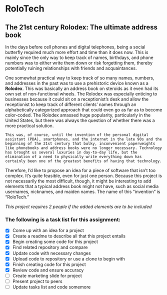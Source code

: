 # RoloTech
## The 21st century Rolodex: The ultimate address book
  In the days before cell phones and digital telephones, being a social butterfly required much more effort and time than it does now. This is mainly since the only way to keep track of names, birthdays, and phone numbers was to either write them down or risk forgetting them, thereby potentially ruining relationships with friends and acquaintances.
  
  One somewhat practical way to keep track of so many names, numbers, and addresses in the past was to use a prehistoric device known as a **Rolodex**. This was basically an address book on steroids as it even had its own set of non-functional wheels. The Rolodex was especially enticing to businesses because it could sit on a receptionist’s desk and allow the receptionist to keep track of different clients’ names through an alphabetically categorized approach that could even go as far as to become color-coded. The Rolodex amassed huge popularity, particularly in the United States, but there was always the question of whether there was a more practical solution.
 
	This was, of course, until the invention of the personal digital assistant (PDA), smartphones, and the internet in the late 90s and the beginning of the 21st century that bulky, inconvenient paperweights like phonebooks and address books were no longer necessary. Technology has brought us several luxuries in day-to-day life, but the elimination of a need to physically write everything down has certainly been one of the greatest benefits of having that technology.
	
  Therefore, I’d like to propose an idea for a piece of software that isn’t too complex. It’s quite feasible, even for just one person. Because this project is not necessarily the most difficult, though, it might be interesting to add elements that a typical address book might not have, such as social media usernames, nicknames, and maiden names. The name of this "invention” is “RoloTech.”
  
*This project requires 2 people if the added elements are to be included*

### The following is a task list for this assignment:
- [x] Come up with an idea for a project
- [x] Create a readme to describe all that this project entails
- [x] Begin creating some code for this project 
- [x] Find related repository and compare
- [x] Update code with necessary changes
- [x] Upload code to repository or use a clone to begin with
- [x] Finish creating code for this project
- [x] Review code and ensure accuracy
- [ ] Create marketing slide for project
- [ ] Present project to peers
- [ ] Update tasks list and code somemore
